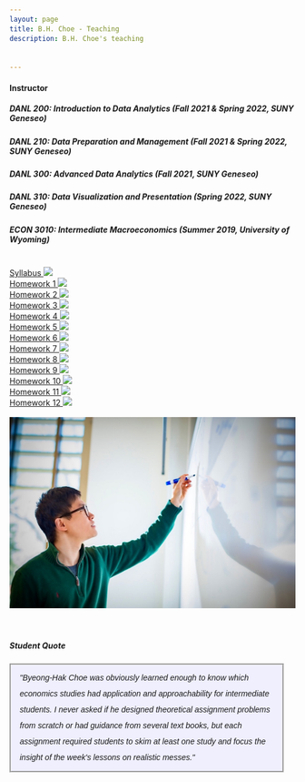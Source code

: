 ```yaml
---
layout: page
title: B.H. Choe - Teaching
description: B.H. Choe's teaching


---
```


#### <a name="Instructor"></a>Instructor

##### <strong>DANL 200: Introduction to Data Analytics</strong> (Fall 2021 & Spring 2022, SUNY Geneseo)

##### <strong>DANL 210: Data Preparation and Management</strong> (Fall 2021 & Spring 2022, SUNY Geneseo)

##### <strong>DANL 300: Advanced Data Analytics</strong> (Fall 2021, SUNY Geneseo)

##### <strong>DANL 310: Data Visualization and Presentation</strong> (Spring 2022, SUNY Geneseo)

##### <strong>ECON 3010: Intermediate Macroeconomics</strong> (Summer 2019, University of Wyoming)
<div class="container">
    <div class="row-fluid">
        <div class="span2">
        	<br>
            <a href="https://drive.google.com/file/d/1Gm9zwmBhb8mdrd35AJq01cqJGQoi4sUf/view?usp=sharing"> Syllabus
            <img src="{{ BASE_PATH }}/pages/icons16/pdf-icon.png"/> </a><br>
			<a href="https://drive.google.com/file/d/1guwxAxaTuUvfTZVsZXYU38HkW1PenRaS/view?usp=sharing"> Homework 1 <img src="{{ BASE_PATH }}/pages/icons16/pdf-icon.png"/> </a><br>
			<a href="https://drive.google.com/file/d/1GNe4avQCwYaDWuCminndAd5XlaJQjExa/view?usp=sharing"> Homework 2 <img src="{{ BASE_PATH }}/pages/icons16/pdf-icon.png"/> </a><br>
			<a href="https://drive.google.com/file/d/1jTcfTxboBwaPhIggsNOpfLOzZXf-VCB9/view?usp=sharing"> Homework 3 <img src="{{ BASE_PATH }}/pages/icons16/pdf-icon.png"/> </a><br>
			<a href="https://drive.google.com/file/d/1xLyOdrmKCmfc0jDOEE66tAxpKhMahZcX/view?usp=sharing"> Homework 4 <img src="{{ BASE_PATH }}/pages/icons16/pdf-icon.png"/> </a><br>
			<a href="https://drive.google.com/file/d/1l17K14WDzAXl8cYelvUFlrai31SGGhvV/view?usp=sharing"> Homework 5 <img src="{{ BASE_PATH }}/pages/icons16/pdf-icon.png"/> </a><br>
			<a href="https://drive.google.com/file/d/1slFkgHqDHKFVGLz5p82CGkyQ4XnOpFa5/view?usp=sharing"> Homework 6 <img src="{{ BASE_PATH }}/pages/icons16/pdf-icon.png"/> </a><br>
			<a href="https://drive.google.com/file/d/1NWQ7zBTDs3ggDKTLcwMflNN5JWLvNgzL/view?usp=sharing"> Homework 7 <img src="{{ BASE_PATH }}/pages/icons16/pdf-icon.png"/> </a><br>
			<a href="https://drive.google.com/file/d/1w15OZCI_qe5lzZqC6AZIvHN-HG2N-Nys/view?usp=sharing"> Homework 8 <img src="{{ BASE_PATH }}/pages/icons16/pdf-icon.png"/> </a><br>
			<a href="https://drive.google.com/file/d/18d4aW68sk1fts5Nwf7CV1RBbgvXEYSnQ/view?usp=sharing"> Homework 9 <img src="{{ BASE_PATH }}/pages/icons16/pdf-icon.png"/> </a><br>
			<a href="https://drive.google.com/file/d/1icVD1M6st0B2oJjPD9qKmv3Au8gs1Qzi/view?usp=sharing"> Homework 10 <img src="{{ BASE_PATH }}/pages/icons16/pdf-icon.png"/> </a><br>
			<a href="https://drive.google.com/file/d/16q0XffD48f5-AcfyxeCktaSf7HSuJo_F/view?usp=sharing"> Homework 11 <img src="{{ BASE_PATH }}/pages/icons16/pdf-icon.png"/> </a><br>
			<a href="https://drive.google.com/file/d/1lvtl6fipQFUP48TOn6ssSqJnypD-k4Ju/view?usp=sharing"> Homework 12 <img src="{{ BASE_PATH }}/pages/icons16/pdf-icon.png"/> </a>
			<br>
        </div>
        <div class="span5" style="text-align:right">
            &nbsp; &nbsp; <img src="../assets/choe_board.jpeg"
                 	 		title="B.H. Choe" alt="B.H. Choe"/>
        <br>
        <br>
        <br>
        </div>
    </div>
</div>

##### Student Quote
<div style="line-height:200%; font-style: italic; font-family: 'Comic Sans MS', 'Chalkboard', 'ChalkboardSE-Regular', 'Marker Felt', sans-serif; background-color: rgba(204, 204, 255, .3); padding-left:15px; padding-right:15px; padding-top:8px; padding-bottom:10px; margin-right: 20px; border-style: groove" >
	"Byeong-Hak Choe was obviously learned enough to know which economics studies had application and approachability for intermediate students. I never asked if he designed theoretical assignment problems from scratch or had guidance from several text books, but each assignment required students to skim at least one study and focus the insight of the week's lessons on realistic messes."
</div>
<br />



